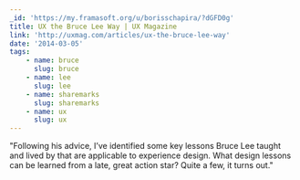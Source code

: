 ```yaml
---
_id: 'https://my.framasoft.org/u/borisschapira/?dGFD0g'
title: UX the Bruce Lee Way | UX Magazine
link: 'http://uxmag.com/articles/ux-the-bruce-lee-way'
date: '2014-03-05'
tags:
    - name: bruce
      slug: bruce
    - name: lee
      slug: lee
    - name: sharemarks
      slug: sharemarks
    - name: ux
      slug: ux
---
```


<div class="markdown"><p>&quot;Following his advice, I’ve identified some key lessons Bruce Lee taught and lived by that are applicable to experience design. What design lessons can be learned from a late, great action star? Quite a few, it turns out.&quot;
</p></div>
